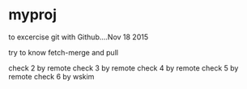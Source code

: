 # myproj
to excercise git with Github....Nov 18 2015

try to know fetch-merge and pull

check 2 by remote
check 3 by remote
check 4 by remote
check 5 by remote
check 6 by wskim
